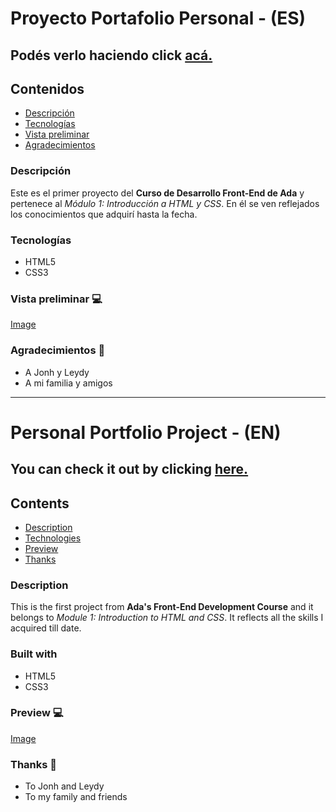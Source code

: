 # Proyecto Portafolio Personal - (ES)

## Podés verlo haciendo click [acá.](http://a.com)

## Contenidos
* [Descripción](#descripción)
* [Tecnologías](#tecnologías)
* [Vista preliminar](#vista)
* [Agradecimientos](#agradecimientos)

### Descripción

Este es el primer proyecto del **Curso de Desarrollo Front-End de Ada** y pertenece al *Módulo 1: Introducción a HTML y CSS*. En él se ven reflejados los conocimientos que adquirí hasta la fecha. 

### Tecnologías

* HTML5
* CSS3

### Vista preliminar &#128187;

[Image](http://url/a.png)

### Agradecimientos	&#127881;

* A Jonh y Leydy
* A mi familia y amigos
---

# Personal Portfolio Project - (EN)

## You can check it out by clicking [here.](http://a.com)

## Contents
* [Description](#description)
* [Technologies](#technologies)
* [Preview](#preview)
* [Thanks](#thanks)

### Description

This is the first project from **Ada's Front-End Development Course** and it belongs to *Module 1: Introduction to HTML and CSS*. It reflects all the skills I acquired till date.

### Built with

* HTML5
* CSS3

### Preview &#128187;

[Image](http://url/a.png)


### Thanks 	&#127881;
* To Jonh and Leydy
* To my family and friends